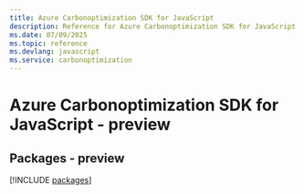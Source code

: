 ```yaml
---
title: Azure Carbonoptimization SDK for JavaScript
description: Reference for Azure Carbonoptimization SDK for JavaScript
ms.date: 07/09/2025
ms.topic: reference
ms.devlang: javascript
ms.service: carbonoptimization
---
```

# Azure Carbonoptimization SDK for JavaScript - preview
## Packages - preview
[!INCLUDE [packages](carbonoptimization-index.md)]